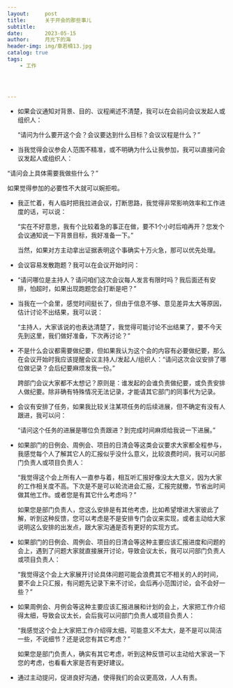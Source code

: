 ```yaml
---
layout:     post
title:      关于开会的那些事儿
subtitle:   
date:       2023-05-15
author:     月光下的海
header-img: img/章若楠13.jpg
catalog: true
tags:
    - 工作




---
```




- 如果会议通知对背景、目的、议程阐述不清楚，我可以在会前问会议发起人或组织人：

  “请问为什么要开这个会？会议要达到什么目标？会议议程是什么？”



-  当我觉得会议参会人范围不精准，或不明确为什么让我参加，我可以直接问会议发起人或组织人：

  “请问会上具体需要我做些什么？”

  如果觉得参加的必要性不大就可以婉拒啦。

  

- 我正忙着，有人临时把我拉进会议，打断思路，我觉得非常影响效率和工作进度的话，可以说：

  “实在不好意思，我有个比较着急的事正在做，要不1个小时后咱再开？您发个会议通知说一下背景目标，我好准备一下。”

  当然，如果对方主动拿出证据表明这个事确实十万火急，那可以优先处理。



- 会议容易发散跑题？我可以在会议开始时问：
- “请问哪位是主持人？请问咱们这次会议每人发言有限时吗？我后面还有安排，怕超时，如果出现跑题您会打断是吧？”



- 当我在一个会里，感觉时间挺长了，但由于信息不够、意见差异太大等原因，估计讨论不出结果，我可以说：

  “主持人，大家该说的也表达清楚了，我觉得可能讨论不出结果了，要不今天先到这里，我们做好准备，下次再讨论？”



- 不是什么会议都需要做纪要，但如果我认为这个会的内容有必要做纪要，那么在会议开始时我应该提醒会议主持人/发起人/组织人：“请问这次会议安排了哪位做记录？会后纪要麻烦发我一份。”

  跨部门会议大家都不太想记？原则是：谁发起的会谁负责做纪要，或负责安排人做纪要。除非确有特殊情况无法记录，才能请其它部门的同事代为记录。



- 会议有安排了任务，如果我比较关注某项任务的后续进展，但不确定有没有人跟进，我可以问：

  “请问这个任务的进展是哪位负责跟进？到完成时间麻烦给我说一下进展。”



- 如果部门的日例会、周例会、项目的日清会等这类会议要求大家都全程参与，我感觉每个人了解其它人的汇报似乎没什么意义，比较浪费时间，我可以问部门负责人或项目负责人：

  “我觉得这个会上所有人一直参与着，相互听汇报好像没太大意义，因为大家的工作相关度不高。下次是不是可以轮流进会汇报，汇报完就撤，节省出时间做其他工作。或者您是有其它什么考虑吗？”

  如果您是部门负责人，您这么安排是有其他考虑，比如希望增进大家彼此了解，听到这种反馈，您可以考虑是不是安排专门会议来实现，或者主动给大家说明这么安排的出发点，跟大家沟通是否有更好的实现方式。



- 如果部门的日例会、周例会、项目的日清会等这种主要应该汇报进度和问题的会上，遇到了问题大家就直接展开讨论，导致会议太长，我可以问部门负责人或项目负责人：

  “我觉得这个会上大家展开讨论具体问题可能会浪费其它不相关的人的时间，要不会上只汇报，有问题先记录下来不讨论，会后再小范围讨论，会不会好一些？”



- 如果周例会、月例会等这种主要应该汇报进展和计划的会上，大家把工作介绍得太细，导致会议太长，会后我可以问部门负责人或项目负责人：

  “我感觉这个会上大家把工作介绍得太细，可能意义不太大，是不是可以简洁一些，不说细节？还是说您有其它考虑？”

  如果您是部门负责人，确实有其它考虑，听到这种反馈可以主动给大家说一下您的考虑，也看看大家是否有更好建议。



- 通过主动提问，促进良好沟通，使得我们的会议更高效，人人有责。